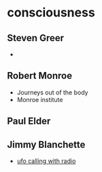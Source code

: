 # consciousness

## Steven Greer
- 
## Robert Monroe 
- Journeys out of the body
- Monroe institute
## Paul Elder

## Jimmy Blanchette
- [ufo calling with radio](https://www.youtube.com/watch?v=8tetBLI2qVM)